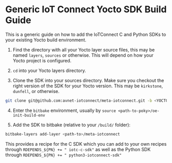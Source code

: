 # Generic IoT Connect Yocto SDK Build Guide

This is a generic guide on how to add the IoTConnect C and Python SDKs to your existing Yocto build environment.

1. Find the directory with all your Yocto layer source files, this may be named `layers`, `sources` or otherwise. This will depend on how your Yocto project is configured.

2. `cd` into your Yocto layers directory.

3. Clone the SDK into your sources directory. Make sure you checkout the right version of the SDK for your Yocto version. This may be `kirkstone`, `dunfell`, or otherwise.
```bash
git clone git@github.com:avnet-iotconnect/meta-iotconnect.git -b <YOCTO_VERSION_HERE>
```
4. Enter the `bitbake` environment, usually by `source <path-to-poky>/oe-init-build-env`

5. Add the SDK to bitbake (relative to your `/build/` folder):
```bash
bitbake-layers add-layer <path-to>/meta-iotconnect
```
This provides a recipe for the C SDK which you can add to your own recipes through `RDEPENDS_${PN} += " iotc-c-sdk"`
as well as the Python SDK through `RDEPENDS_${PN} += " python3-iotconnect-sdk"`

